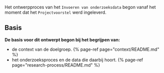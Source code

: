 
Het ontwerpproces van het `Invoeren van onderzoeksdata` begon vanaf het moment dat het `Projectvoorstel` werd ingeleverd.

## Basis


__De basis voor dit ontwerpt begon bij het begrijpen van:__

* de context van de doelgroep.
{% page-ref page="context/README.md" %}
* het onderzoeksproces en de data die daarbij hoort.
{% page-ref page="research-process/README.md" %}





